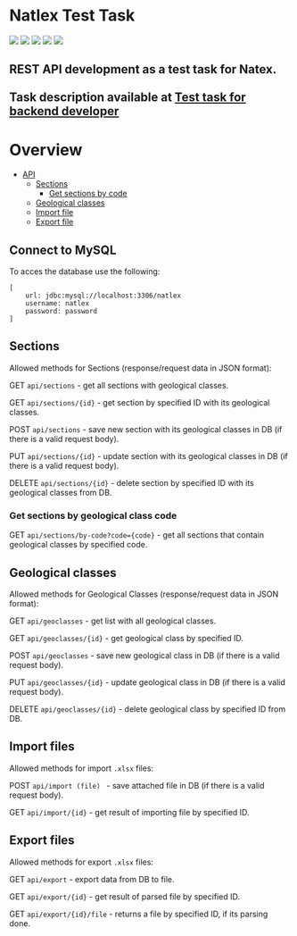 # Natlex Test Task

<img src="https://img.shields.io/badge/Maven-3.8.6-brightgreen.svg?style=flat"> <img src="https://img.shields.io/badge/MySQL-8.0.30-brightgreen.svg?style=flat"> <img src="https://img.shields.io/badge/Java-18.0.1.1-brightgreen.svg?style=flat"> <img src="https://img.shields.io/badge/Spring Boot-2.7.2-brightgreen.svg?style=flat"> <img src="https://img.shields.io/badge/Apache POI-5.2.2-brightgreen.svg?style=flat">

**REST API development as a test task for Natex.**   <br/>
<br/>
Task description available at [Test task for backend developer](https://github.com/ForeDevop/natlex-test/blob/master/Backend%20Test.pdf)
---

# Overview

- [API](#overview)
    - [Sections](#sections)
      - [Get sections by code](#get-sections-by-geological-class-code)
    - [Geological classes](#geological-classes)
    - [Import file](#import-files)
    - [Export file](#export-files)
    
## Connect to MySQL

To acces the database use the following:

```text
[
    url: jdbc:mysql://localhost:3306/natlex
    username: natlex
    password: password
]
```

## Sections

Allowed methods for Sections (response/request data in JSON format):

GET `api/sections` - get all sections with geological classes.

GET `api/sections/{id}` - get section by specified ID with its geological classes.

POST `api/sections` - save new section with its geological classes in DB (if there is a valid request body).

PUT `api/sections/{id}` - update section with its geological classes in DB (if there is a valid request body).

DELETE `api/sections/{id}` - delete section by specified ID with its geological classes from DB.

### Get sections by geological class code

GET `api/sections/by-code?code={code}` - get all sections that contain geological classes by specified code.

## Geological classes

Allowed methods for Geological Classes (response/request data in JSON format):

GET `api/geoclasses` - get list with all geological classes.

GET `api/geoclasses/{id}` - get geological class by specified ID.

POST `api/geoclasses` - save new geological class in DB (if there is a valid request body).

PUT `api/geoclasses/{id}` - update geological class in DB (if there is a valid request body).

DELETE `api/geoclasses/{id}` - delete geological class by specified ID from DB.

## Import files

Allowed methods for import `.xlsx` files:

POST `api/import (file) ` - save attached file in DB (if there is a valid request body).

GET `api/import/{id}` - get result of importing file by specified ID.

## Export files

Allowed methods for export `.xlsx` files:

GET `api/export` - export data from DB to file.

GET `api/export/{id}` - get result of parsed file by specified ID.

GET `api/export/{id}/file` - returns a file by specified ID, if its parsing done.

